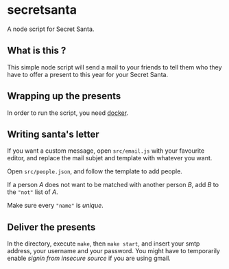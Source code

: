 # secretsanta
A node script for Secret Santa.

## What is this ?

This simple node script will send a mail to your friends to tell them who they have to offer a present to this year for your Secret Santa.

## Wrapping up the presents

In order to run the script, you need [docker](https://www.docker.com/).

## Writing santa's letter

If you want a custom message, open `src/email.js` with your favourite editor, and replace the mail subjet and template with whatever you want.

Open `src/people.json`, and follow the template to add people.

If a person *A* does not want to be matched with another person *B*, add *B* to the `"not"` list of *A*.

Make sure every `"name"` is *unique*.

## Deliver the presents

In the directory, execute `make`, then `make start`, and insert your smtp address, your username and your password. You might have to temporarily enable *signin from insecure source* if you are using gmail.
